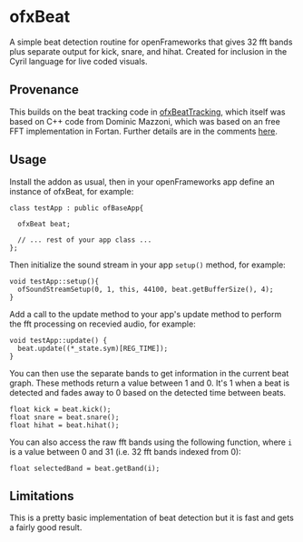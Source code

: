 # ofxBeat

A simple beat detection routine for openFrameworks that gives 32 fft bands
plus separate output for kick, snare, and hihat. Created for inclusion in the
Cyril language for live coded visuals.

## Provenance

This builds on the beat tracking code in [ofxBeatTracking](https://github.com/zenwerk/ofxBeatTracking), which itself was based on C++ code from Dominic Mazzoni, which was based on an free FFT implementation in Fortan. Further details
are in the comments [here](https://github.com/zenwerk/ofxBeatTracking/blob/master/fft.cpp).

## Usage

Install the addon as usual, then in your openFrameworks app define an instance
of ofxBeat, for example:

    class testApp : public ofBaseApp{

      ofxBeat beat;

      // ... rest of your app class ...
    };

Then initialize the sound stream in your app `setup()` method, for example:

    void testApp::setup(){
      ofSoundStreamSetup(0, 1, this, 44100, beat.getBufferSize(), 4);
    }

Add a call to the update method to your app's update method to perform the
fft processing on recevied audio, for example:

    void testApp::update() {
      beat.update((*_state.sym)[REG_TIME]);
    }

You can then use the separate bands to get information in the current beat
graph. These methods return a value between 1 and 0. It's 1 when a beat
is detected and fades away to 0 based on the detected time between beats.

    float kick = beat.kick();
    float snare = beat.snare();
    float hihat = beat.hihat();

You can also access the raw fft bands using the following function, where `i`
is a value between 0 and 31 (i.e. 32 fft bands indexed from 0):

    float selectedBand = beat.getBand(i);

## Limitations

This is a pretty basic implementation of beat detection but it is fast and
gets a fairly good result.

